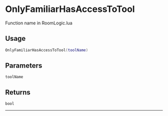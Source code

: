# OnlyFamiliarHasAccessToTool
Function name in RoomLogic.lua
## Usage
```lua
OnlyFamiliarHasAccessToTool(toolName)
```
## Parameters
`toolName`
## Returns
`bool`

---
